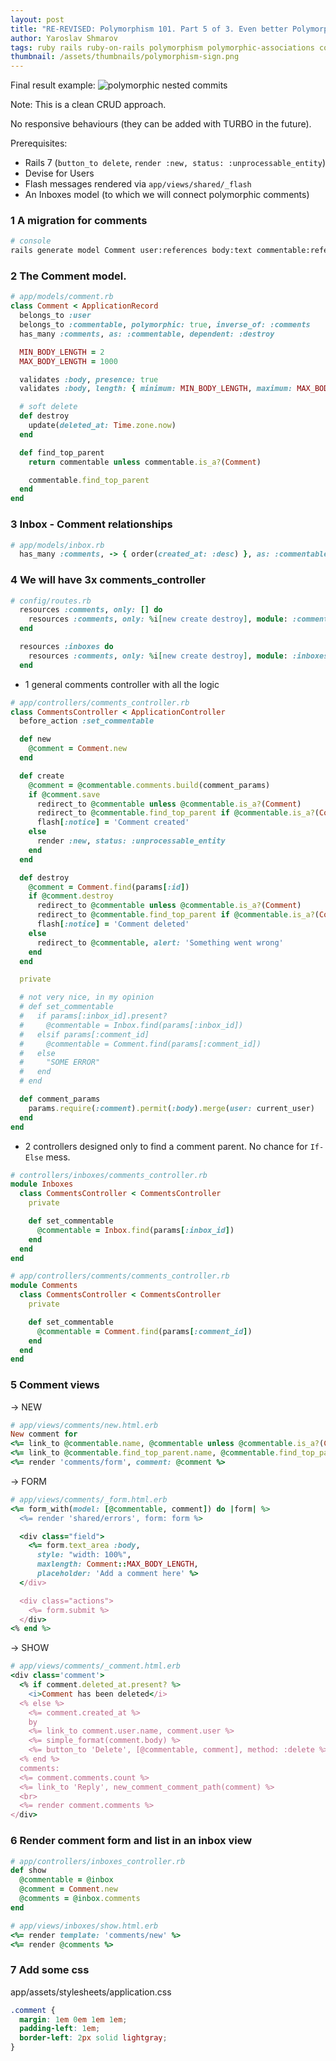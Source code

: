 ```yaml
---
layout: post
title: "RE-REVISED: Polymorphism 101. Part 5 of 3. Even better Polymorphic Comments"
author: Yaroslav Shmarov
tags: ruby rails ruby-on-rails polymorphism polymorphic-associations comments
thumbnail: /assets/thumbnails/polymorphism-sign.png
---
```


Final result example:
![polymorphic nested commits](/assets/images/nested-comments.gif)

Note: This is a clean CRUD approach. 

No responsive behaviours (they can be added with TURBO in the future).

Prerequisites:
* Rails 7 (`button_to delete`, `render :new, status: :unprocessable_entity`)
* Devise for Users
* Flash messages rendered via `app/views/shared/_flash`
* An Inboxes model (to which we will connect polymorphic comments)

### 1 A migration for comments

```sh
# console
rails generate model Comment user:references body:text commentable:references{polymorphic} deleted_at:datetime:index
```

### 2 The Comment model. 

```ruby
# app/models/comment.rb
class Comment < ApplicationRecord
  belongs_to :user
  belongs_to :commentable, polymorphic: true, inverse_of: :comments
  has_many :comments, as: :commentable, dependent: :destroy

  MIN_BODY_LENGTH = 2
  MAX_BODY_LENGTH = 1000

  validates :body, presence: true
  validates :body, length: { minimum: MIN_BODY_LENGTH, maximum: MAX_BODY_LENGTH }

  # soft delete
  def destroy
    update(deleted_at: Time.zone.now)
  end

  def find_top_parent
    return commentable unless commentable.is_a?(Comment)

    commentable.find_top_parent
  end
end
```

### 3 Inbox - Comment relationships

```ruby
# app/models/inbox.rb
  has_many :comments, -> { order(created_at: :desc) }, as: :commentable, dependent: :destroy, inverse_of: :commentable
```

### 4 We will have 3x comments_controller

```ruby
# config/routes.rb
  resources :comments, only: [] do
    resources :comments, only: %i[new create destroy], module: :comments
  end

  resources :inboxes do
    resources :comments, only: %i[new create destroy], module: :inboxes
  end
```

* 1 general comments controller with all the logic

```ruby
# app/controllers/comments_controller.rb
class CommentsController < ApplicationController
  before_action :set_commentable

  def new
    @comment = Comment.new
  end

  def create
    @comment = @commentable.comments.build(comment_params)
    if @comment.save
      redirect_to @commentable unless @commentable.is_a?(Comment)
      redirect_to @commentable.find_top_parent if @commentable.is_a?(Comment)
      flash[:notice] = 'Comment created'
    else
      render :new, status: :unprocessable_entity
    end
  end

  def destroy
    @comment = Comment.find(params[:id])
    if @comment.destroy
      redirect_to @commentable unless @commentable.is_a?(Comment)
      redirect_to @commentable.find_top_parent if @commentable.is_a?(Comment)
      flash[:notice] = 'Comment deleted'
    else
      redirect_to @commentable, alert: 'Something went wrong'
    end
  end

  private

  # not very nice, in my opinion
  # def set_commentable
  #   if params[:inbox_id].present?
  #     @commentable = Inbox.find(params[:inbox_id])
  #   elsif params[:comment_id]
  #     @commentable = Comment.find(params[:comment_id])
  #   else
  #     "SOME ERROR"
  #   end
  # end

  def comment_params
    params.require(:comment).permit(:body).merge(user: current_user)
  end
end
```

* 2 controllers designed only to find a comment parent. No chance for `If-Else` mess.

```ruby
# controllers/inboxes/comments_controller.rb
module Inboxes
  class CommentsController < CommentsController
    private

    def set_commentable
      @commentable = Inbox.find(params[:inbox_id])
    end
  end
end
```

```ruby
# app/controllers/comments/comments_controller.rb
module Comments
  class CommentsController < CommentsController
    private

    def set_commentable
      @commentable = Comment.find(params[:comment_id])
    end
  end
end
```

### 5 Comment views

-> NEW

```ruby
# app/views/comments/new.html.erb
New comment for
<%= link_to @commentable.name, @commentable unless @commentable.is_a?(Comment) %>
<%= link_to @commentable.find_top_parent.name, @commentable.find_top_parent if @commentable.is_a?(Comment) %>
<%= render 'comments/form', comment: @comment %>
```

-> FORM

```ruby
# app/views/comments/_form.html.erb
<%= form_with(model: [@commentable, comment]) do |form| %>
  <%= render 'shared/errors', form: form %>

  <div class="field">
    <%= form.text_area :body,
      style: "width: 100%",
      maxlength: Comment::MAX_BODY_LENGTH, 
      placeholder: 'Add a comment here' %>
  </div>

  <div class="actions">
    <%= form.submit %>
  </div>
<% end %>
```

-> SHOW

```ruby
# app/views/comments/_comment.html.erb
<div class='comment'>
  <% if comment.deleted_at.present? %>
    <i>Comment has been deleted</i>
  <% else %>
    <%= comment.created_at %>
    by
    <%= link_to comment.user.name, comment.user %>
    <%= simple_format(comment.body) %>
    <%= button_to 'Delete', [@commentable, comment], method: :delete %>
  <% end %>
  comments:
  <%= comment.comments.count %>
  <%= link_to 'Reply', new_comment_comment_path(comment) %>
  <br>
  <%= render comment.comments %>
</div>
```

### 6 Render comment form and list in an inbox view

```ruby
# app/controllers/inboxes_controller.rb
def show
  @commentable = @inbox
  @comment = Comment.new
  @comments = @inbox.comments
end
```

```ruby
# app/views/inboxes/show.html.erb
<%= render template: 'comments/new' %>
<%= render @comments %>
```

### 7 Add some css

app/assets/stylesheets/application.css
```css
.comment {
  margin: 1em 0em 1em 1em;
  padding-left: 1em;
  border-left: 2px solid lightgray;
}
```